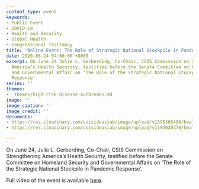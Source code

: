 ```yaml
---
content_type: event
keywords:
- Public Event
- COVID-19
- Health and Security
- Global Health
- Congressional Testimony
title: 'Online Event: The Role of Strategic National Stockpile in Pandemic Response'
date: 2020-06-24 04:00:00 +0000
excerpt: On June 24 Julie L. Gerberding, Co-Chair, CSIS Commission on Strengthening
  America’s Health Security, testifies before the Senate Committee on Homeland Security
  and Governmental Affair on ‘The Role of the Strategic National Stockpile in Pandemic
  Response’.
series: ''
themes:
- _themes/high-risk-disease-outbreaks.md
image: ''
image_caption: ''
image_credit: ''
documents:
- https://res.cloudinary.com/csisideaslab/image/upload/v1595365486/health-commission/Congressional_rrcjid.pdf
- https://res.cloudinary.com/csisideaslab/image/upload/v1595020370/health-commission/ts200624_Gerberding__HSGAC_a9x3wy.pdf

---
```

On June 24, Julie L. Gerberding, Co-Chair, CSIS Commission on Strengthening America’s Health Security, testified before the Senate Committee on Homeland Security and Governmental Affairs on ‘The Role of the Strategic National Stockpile in Pandemic Response’.

Full video of the event is available [here](https://www.hsgac.senate.gov/the-role-of-the-strategic-national-stockpile-in-pandemic-response "https://www.hsgac.senate.gov/the-role-of-the-strategic-national-stockpile-in-pandemic-response").